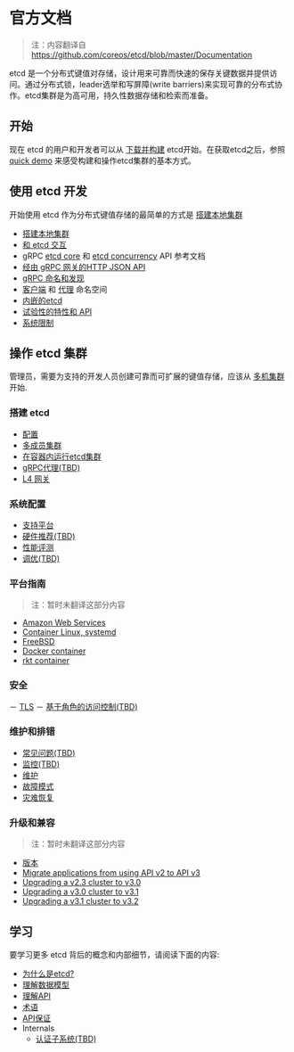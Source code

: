 # 官方文档

> 注：内容翻译自 https://github.com/coreos/etcd/blob/master/Documentation

etcd 是一个分布式键值对存储，设计用来可靠而快速的保存关键数据并提供访问。通过分布式锁，leader选举和写屏障(write barriers)来实现可靠的分布式协作。etcd集群是为高可用，持久性数据存储和检索而准备。

## 开始

现在 etcd 的用户和开发者可以从 [下载并构建](https://github.com/coreos/etcd/blob/master/Documentation/dl_build.md) etcd开始。在获取etcd之后，参照 [quick demo](https://github.com/coreos/etcd/blob/master/Documentation/demo.md) 来感受构建和操作etcd集群的基本方式。

## 使用 etcd 开发

开始使用 etcd 作为分布式键值存储的最简单的方式是 [搭建本地集群](dev-guide/local_cluster.md)

- [搭建本地集群](dev-guide/local_cluster.md)
- [和 etcd 交互](dev-guide/interacting_v3.md)
- gRPC [etcd core](dev-guide/api_reference_v3.md) 和 [etcd concurrency](dev-guide/api_concurrency_reference_v3.md) API 参考文档
- [经由 gRPC 网关的HTTP JSON API](dev-guide/api_grpc_gateway.md)
- [gRPC 命名和发现](dev-guide/grpc_naming.md)
- [客户端](clientv3/namespace) 和 [代理](op-guide/grpc_proxy.md#namespacing) 命名空间
- [内嵌的etcd](https://godoc.org/github.com/coreos/etcd/embed)
- [试验性的特性和 API](dev-guide/experimental_apis.md)
- [系统限制](dev-guide/dev-guide/limit.md)

## 操作 etcd 集群

管理员，需要为支持的开发人员创建可靠而可扩展的键值存储，应该从 [多机集群](op-guide/clustering.md) 开始.

### 搭建 etcd

- [配置](op-guide/configuration.md)
- [多成员集群](op-guide/clustering.md)
- [在容器内运行etcd集群](op-guide/container.md)
- [gRPC代理(TBD)](op-guide/grpc_proxy.md)
- [L4 网关](op-guide/gateway.md)

### 系统配置

- [支持平台](op-guide/supported-platform.md)
- [硬件推荐(TBD)](op-guide/hardware.md)
- [性能评测](op-guide/performance.md)
- [调优(TBD)](../tuning.md)

### 平台指南

> 注：暂时未翻译这部分内容

- [Amazon Web Services](https://github.com/coreos/etcd/blob/master/Documentation/platforms/aws.md)
- [Container Linux, systemd](https://github.com/coreos/etcd/blob/master/Documentation/platforms/container-linux-systemd.md)
- [FreeBSD](https://github.com/coreos/etcd/blob/master/Documentation/platforms/freebsd.md)
- [Docker container](https://github.com/coreos/etcd/blob/master/Documentation/op-guide/container.md#docker)
- [rkt container](https://github.com/coreos/etcd/blob/master/Documentation/op-guide/container.md#rkt)

### 安全

－ [TLS](op-guide/security.md)
－ [基于角色的访问控制(TBD)](op-guide/authentication.md)

### 维护和排错

- [常见问题(TBD)](../faq.md)
- [监控(TBD)](op-guide/monitoring.md)
- [维护](op-guide/maintenance.md)
- [故障模式](op-guide/failures.md)
- [灾难恢复](op-guide/recovery.md)

### 升级和兼容

> 注：暂时未翻译这部分内容

- [版本](op-guide/versioning.md)
- [Migrate applications from using API v2 to API v3](https://github.com/coreos/etcd/blob/master/Documentation/op-guide/v2-migration.md)
- [Upgrading a v2.3 cluster to v3.0](https://github.com/coreos/etcd/blob/master/Documentation/upgrades/upgrade_3_0.md)
- [Upgrading a v3.0 cluster to v3.1](https://github.com/coreos/etcd/blob/master/Documentation/upgrades/upgrade_3_1.md)
- [Upgrading a v3.1 cluster to v3.2](https://github.com/coreos/etcd/blob/master/Documentation/upgrades/upgrade_3_2.md)

## 学习

要学习更多 etcd 背后的概念和内部细节，请阅读下面的内容:

- [为什么是etcd?](learning/why.md)
- [理解数据模型](learning/data_model.md)
- [理解API](learning/api.md)
- [术语](learning/glossary.md)
- [API保证](learning/api_guarantees.md)
- Internals
	- [认证子系统(TBD)](learning//auth_design.md)

